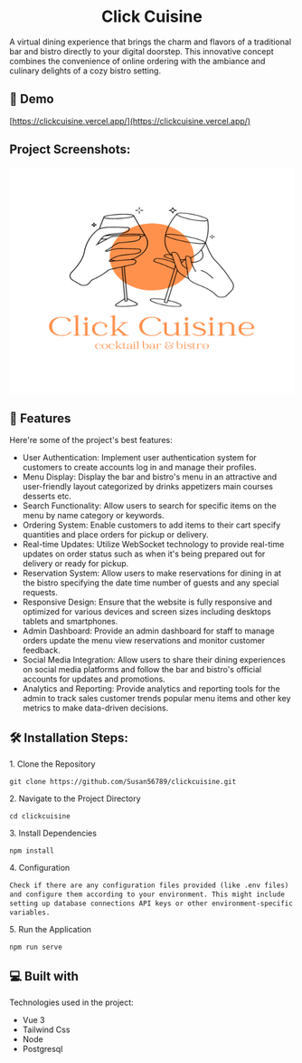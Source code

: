 <h1 align="center" id="title">Click Cuisine</h1>

<p id="description">A virtual dining experience that brings the charm and flavors of a traditional bar and bistro directly to your digital doorstep. This innovative concept combines the convenience of online ordering with the ambiance and culinary delights of a cozy bistro setting.</p>

<h2>🚀 Demo</h2>

[https://clickcuisine.vercel.app/](https://clickcuisine.vercel.app/)

<h2>Project Screenshots:</h2>

<img src="https://github.com/Susan56789/clickcuisine/blob/master/public/assets/images/Logo.png?raw=true" alt="project-screenshot" style="width: 100vw; height: 400px;">

<h2>🧐 Features</h2>

Here're some of the project's best features:

* User Authentication: Implement user authentication system for customers to create accounts log in and manage their profiles.
* Menu Display: Display the bar and bistro's menu in an attractive and user-friendly layout categorized by drinks appetizers main courses desserts etc.
* Search Functionality: Allow users to search for specific items on the menu by name category or keywords.
* Ordering System: Enable customers to add items to their cart specify quantities and place orders for pickup or delivery.
* Real-time Updates: Utilize WebSocket technology to provide real-time updates on order status such as when it's being prepared out for delivery or ready for pickup.
* Reservation System: Allow users to make reservations for dining in at the bistro specifying the date time number of guests and any special requests.
* Responsive Design: Ensure that the website is fully responsive and optimized for various devices and screen sizes including desktops tablets and smartphones.
* Admin Dashboard: Provide an admin dashboard for staff to manage orders update the menu view reservations and monitor customer feedback.
* Social Media Integration: Allow users to share their dining experiences on social media platforms and follow the bar and bistro's official accounts for updates and promotions.
* Analytics and Reporting: Provide analytics and reporting tools for the admin to track sales customer trends popular menu items and other key metrics to make data-driven decisions.

<h2>🛠️ Installation Steps:</h2>

<p>1. Clone the Repository</p>

```
git clone https://github.com/Susan56789/clickcuisine.git
```

<p>2. Navigate to the Project Directory</p>

```
cd clickcuisine
```

<p>3. Install Dependencies</p>

```
npm install
```

<p>4. Configuration</p>

```
Check if there are any configuration files provided (like .env files) and configure them according to your environment. This might include setting up database connections API keys or other environment-specific variables.
```

<p>5. Run the Application</p>

```
npm run serve
```

<h2>💻 Built with</h2>

Technologies used in the project:

* Vue 3
* Tailwind Css
* Node
* Postgresql
